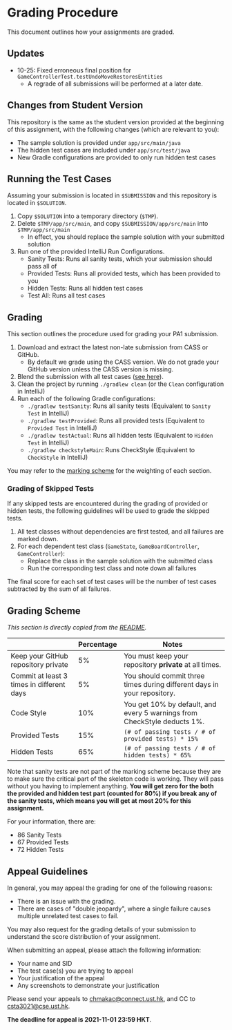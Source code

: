 # Grading Procedure

This document outlines how your assignments are graded.

## Updates

- 10-25: Fixed erroneous final position for `GameControllerTest.testUndoMoveRestoresEntities`
  - A regrade of all submissions will be performed at a later date.

## Changes from Student Version

This repository is the same as the student version provided at the beginning of this assignment, with the following 
changes (which are relevant to you):

- The sample solution is provided under `app/src/main/java`
- The hidden test cases are included under `app/src/test/java`
- New Gradle configurations are provided to only run hidden test cases

## Running the Test Cases

Assuming your submission is located in `$SUBMISSION` and this repository is located in `$SOLUTION`.

1. Copy `$SOLUTION` into a temporary directory (`$TMP`).
2. Delete `$TMP/app/src/main`, and copy `$SUBMISSION/app/src/main` into `$TMP/app/src/main`
    - In effect, you should replace the sample solution with your submitted solution
3. Run one of the provided IntelliJ Run Configurations.
    - Sanity Tests: Runs all sanity tests, which your submission should pass all of
    - Provided Tests: Runs all provided tests, which has been provided to you
    - Hidden Tests: Runs all hidden test cases
    - Test All: Runs all test cases

## Grading

This section outlines the procedure used for grading your PA1 submission.

1. Download and extract the latest non-late submission from CASS or GitHub.
    - By default we grade using the CASS version. We do not grade your GitHub version unless the CASS version is 
      missing.
2. Blend the submission with all test cases ([see here](#running-the-test-cases)).
3. Clean the project by running `./gradlew clean` (or the `Clean` configuration in IntelliJ)
4. Run each of the following Gradle configurations:
    - `./gradlew testSanity`: Runs all sanity tests (Equivalent to `Sanity Test` in IntelliJ)
    - `./gradlew testProvided`: Runs all provided tests (Equivalent to `Provided Test` in IntelliJ)
    - `./gradlew testActual`: Runs all hidden tests (Equivalent to `Hidden Test` in IntelliJ)
    - `./gradlew checkstyleMain`: Runs CheckStyle (Equivalent to `CheckStyle` in IntelliJ)

You may refer to the [marking scheme](#grading-scheme) for the weighting of each section.

### Grading of Skipped Tests

If any skipped tests are encountered during the grading of provided or hidden tests, the following guidelines will be
used to grade the skipped tests.

1. All test classes without dependencies are first tested, and all failures are marked down.
2. For each dependent test class (`GameState`, `GameBoardController`, `GameController`):
    - Replace the class in the sample solution with the submitted class
    - Run the corresponding test class and note down all failures

The final score for each set of test cases will be the number of test cases subtracted by the sum of all failures.

## Grading Scheme

*This section is directly copied from the [README](README.md).*

|  | **Percentage** | **Notes** |
| --- | --- | --- |
| Keep your GitHub repository private | 5% | You must keep your repository **private** at all times. |
| Commit at least 3 times in different days | 5% | You should commit three times during different days in your repository. |
| Code Style | 10% | You get 10% by default, and every 5 warnings from CheckStyle deducts 1%. |
| Provided Tests | 15% | `(# of passing tests / # of provided tests) * 15%` |
| Hidden Tests | 65% | `(# of passing tests / # of hidden tests) * 65%` |

Note that sanity tests are not part of the marking scheme because they are to make sure the critical part of the 
skeleton code is working.
They will pass without you having to implement anything.
**You will get zero for the both the provided and hidden test part (counted for 80%) if you break any of the sanity 
tests, which means you will get at most 20% for this assignment.**

For your information, there are:

- 86 Sanity Tests
- 67 Provided Tests
- 72 Hidden Tests

## Appeal Guidelines

In general, you may appeal the grading for one of the following reasons:

- There is an issue with the grading.
- There are cases of "double jeopardy", where a single failure causes multiple unrelated test cases to fail.

You may also request for the grading details of your submission to understand the score distribution of your assignment.

When submitting an appeal, please attach the following information:

- Your name and SID
- The test case(s) you are trying to appeal
- Your justification of the appeal
- Any screenshots to demonstrate your justification

Please send your appeals to chmakac@connect.ust.hk, and CC to csta3021@cse.ust.hk.

**The deadline for appeal is 2021-11-01 23:59 HKT**.
